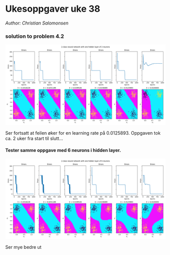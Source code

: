 # Ukesoppgaver uke 38

*Author: Christian Salomonsen*

### solution to problem 4.2

![answer_to_4.2](img/fig_prob_4_2.png)

Ser fortsatt at feilen øker for en learning rate på 0.0125893. Oppgaven tok ca. 2 uker fra start til slutt...

#### Tester samme oppgave med 6 neurons i hidden layer.
![test_with_6neurons](img/2_class_1_hidden_6_neurons.png)

Ser mye bedre ut